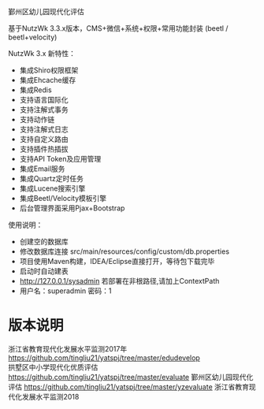 鄞州区幼儿园现代化评估

基于NutzWk 3.3.x版本，CMS+微信+系统+权限+常用功能封装 (beetl / beetl+velocity)

NutzWk 3.x 新特性：
*   集成Shiro权限框架
*   集成Ehcache缓存
*   集成Redis
*   支持语言国际化
*   支持注解式事务
*   支持动作链
*   支持注解式日志
*   支持自定义路由
*   支持插件热插拔
*   支持API Token及应用管理
*   集成Email服务
*   集成Quartz定时任务
*   集成Lucene搜索引擎
*   集成Beetl/Velocity模板引擎
*   后台管理界面采用Pjax+Bootstrap

使用说明：
*   创建空的数据库
*   修改数据库连接 src/main/resources/config/custom/db.properties
*   项目使用Maven构建，IDEA/Eclipse直接打开，等待包下载完毕
*   启动时自动建表
*   http://127.0.0.1/sysadmin 若部署在非根路径,请加上ContextPath
*   用户名：superadmin  密码：1

版本说明
======
浙江省教育现代化发展水平监测2017年     https://github.com/tingliu21/yatspj/tree/master/edudevelop  
拱墅区中小学现代化优质评估           https://github.com/tingliu21/yatspj/tree/master/evaluate
鄞州区幼儿园现代化评估                 https://github.com/tingliu21/yatspj/tree/master/yzevaluate
浙江省教育现代化发展水平监测2018